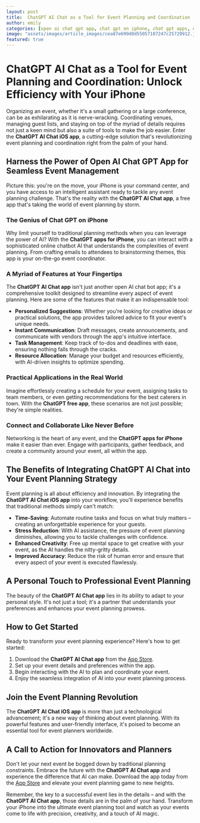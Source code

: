 ```yaml
---
layout: post
title:  ChatGPT AI Chat as a Tool for Event Planning and Coordination
author: emily
categories: [open ai chat gpt app, chat gpt on iphone, chat gpt apps, open ai chat bot app, chat gpt free app, online chatbot ai, chat gpt apps for iphone]
image: "assets/images/article_images/cea87e699d0d55057107247c25729912.jpg"
featured: true
---
```


# ChatGPT AI Chat as a Tool for Event Planning and Coordination: Unlock Efficiency with Your iPhone

Organizing an event, whether it's a small gathering or a large conference, can be as exhilarating as it is nerve-wracking. Coordinating venues, managing guest lists, and staying on top of the myriad of details requires not just a keen mind but also a suite of tools to make the job easier. Enter the **ChatGPT AI Chat iOS app**, a cutting-edge solution that's revolutionizing event planning and coordination right from the palm of your hand.

## Harness the Power of Open AI Chat GPT App for Seamless Event Management

Picture this: you're on the move, your iPhone is your command center, and you have access to an intelligent assistant ready to tackle any event planning challenge. That's the reality with the **ChatGPT AI Chat app**, a free app that's taking the world of event planning by storm.

### The Genius of Chat GPT on iPhone

Why limit yourself to traditional planning methods when you can leverage the power of AI? With the **ChatGPT apps for iPhone**, you can interact with a sophisticated online chatbot AI that understands the complexities of event planning. From crafting emails to attendees to brainstorming themes, this app is your on-the-go event coordinator.

### A Myriad of Features at Your Fingertips

The **ChatGPT AI Chat app** isn't just another open AI chat bot app; it's a comprehensive toolkit designed to streamline every aspect of event planning. Here are some of the features that make it an indispensable tool:

- **Personalized Suggestions**: Whether you're looking for creative ideas or practical solutions, the app provides tailored advice to fit your event's unique needs.
- **Instant Communication**: Draft messages, create announcements, and communicate with vendors through the app's intuitive interface.
- **Task Management**: Keep track of to-dos and deadlines with ease, ensuring nothing falls through the cracks.
- **Resource Allocation**: Manage your budget and resources efficiently, with AI-driven insights to optimize spending.

### Practical Applications in the Real World

Imagine effortlessly creating a schedule for your event, assigning tasks to team members, or even getting recommendations for the best caterers in town. With the **ChatGPT free app**, these scenarios are not just possible; they're simple realities.

### Connect and Collaborate Like Never Before

Networking is the heart of any event, and the **ChatGPT apps for iPhone** make it easier than ever. Engage with participants, gather feedback, and create a community around your event, all within the app.

## The Benefits of Integrating ChatGPT AI Chat into Your Event Planning Strategy

Event planning is all about efficiency and innovation. By integrating the **ChatGPT AI Chat iOS app** into your workflow, you'll experience benefits that traditional methods simply can't match:

- **Time-Saving**: Automate routine tasks and focus on what truly matters – creating an unforgettable experience for your guests.
- **Stress Reduction**: With AI assistance, the pressure of event planning diminishes, allowing you to tackle challenges with confidence.
- **Enhanced Creativity**: Free up mental space to get creative with your event, as the AI handles the nitty-gritty details.
- **Improved Accuracy**: Reduce the risk of human error and ensure that every aspect of your event is executed flawlessly.

## A Personal Touch to Professional Event Planning

The beauty of the **ChatGPT AI Chat app** lies in its ability to adapt to your personal style. It's not just a tool; it's a partner that understands your preferences and enhances your event planning prowess.

## How to Get Started

Ready to transform your event planning experience? Here's how to get started:

1. Download the **ChatGPT AI Chat app** from the [App Store](https://apps.apple.com/us/app/ai-ask-chat-with-ai-bots/id6472484891).
2. Set up your event details and preferences within the app.
3. Begin interacting with the AI to plan and coordinate your event.
4. Enjoy the seamless integration of AI into your event planning process.

## Join the Event Planning Revolution

The **ChatGPT AI Chat iOS app** is more than just a technological advancement; it's a new way of thinking about event planning. With its powerful features and user-friendly interface, it's poised to become an essential tool for event planners worldwide.

## A Call to Action for Innovators and Planners

Don't let your next event be bogged down by traditional planning constraints. Embrace the future with the **ChatGPT AI Chat app** and experience the difference that AI can make. Download the app today from the [App Store](https://apps.apple.com/us/app/ai-ask-chat-with-ai-bots/id6472484891) and elevate your event planning game to new heights.

Remember, the key to a successful event lies in the details – and with the **ChatGPT AI Chat app**, those details are in the palm of your hand. Transform your iPhone into the ultimate event planning tool and watch as your events come to life with precision, creativity, and a touch of AI magic.